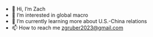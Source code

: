 - 👋 Hi, I’m Zach
- 👀 I’m interested in global macro
- 🌱 I’m currently learning more about U.S.-China relations
- 📫 How to reach me zgruber2023@gmail.com

<!---
curiouscarp/curiouscarp is a ✨ special ✨ repository because its `README.md` (this file) appears on your GitHub profile.
You can click the Preview link to take a look at your changes.
--->
